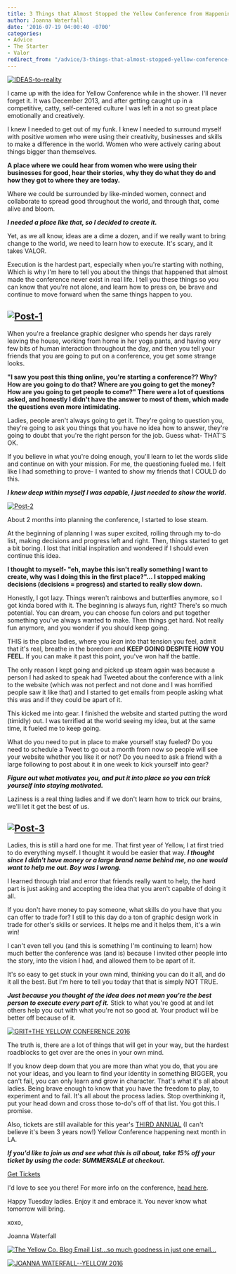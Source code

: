 ```yaml
---
title: 3 Things that Almost Stopped the Yellow Conference from Happening
author: Joanna Waterfall
date: '2016-07-19 04:00:40 -0700'
categories:
- Advice
- The Starter
- Valor
redirect_from: "/advice/3-things-that-almost-stopped-yellow-conference-from-happening/"
---
```


[![IDEAS-to-reality](http://yellowconference.com/wp-content/uploads/2016/07/IDEAS-to-reality.jpg)](http://yellowconference.com/wp-content/uploads/2016/07/IDEAS-to-reality.jpg)

I came up with the idea for Yellow Conference while in the shower. I'll never forget it. It was December 2013, and after getting caught up in a competitive, catty, self-centered culture I was left in a not so great place emotionally and creatively.

I knew I needed to get out of my funk. I knew I needed to surround myself with positive women who were using their creativity, businesses and skills to make a difference in the world. Women who were actively caring about things bigger than themselves.

**A place where we could hear from women who were using their businesses for good, hear their stories, why they do what they do and how they got to where they are today.**

Where we could be surrounded by like-minded women, connect and collaborate to spread good throughout the world, and through that, come alive and bloom.

_**I needed a place like that, so I decided to create it.**_

Yet, as we all know, ideas are a dime a dozen, and if we really want to bring change to the world, we need to learn how to execute. It's scary, and it takes VALOR.

Execution is the hardest part, especially when you're starting with nothing, Which is why I'm here to tell you about the things that happened that almost made the conference never exist in real life. I tell you these things so you can know that you're not alone, and learn how to press on, be brave and continue to move forward when the same things happen to you.

## [![Post-1](http://yellowconference.com/wp-content/uploads/2016/07/Post-1.jpg)](http://yellowconference.com/wp-content/uploads/2016/07/Post-1.jpg)

When you're a freelance graphic designer who spends her days rarely leaving the house, working from home in her yoga pants, and having very few bits of human interaction throughout the day, and then you tell your friends that you are going to put on a conference, you get some strange looks.

**"I saw you post this thing online, you're starting a conference?? Why? How are you going to do that? Where are you going to get the money? How are you going to get people to come?" There were a lot of questions asked, and honestly I didn't have the answer to most of them, which made the questions even more intimidating.**

Ladies, people aren't always going to get it. They're going to question you, they're going to ask you things that you have no idea how to answer, they're going to doubt that you're the right person for the job. Guess what- THAT'S OK.

If you believe in what you're doing enough, you'll learn to let the words slide and continue on with your mission. For me, the questioning fueled me. I felt like I had something to prove- I wanted to show my friends that I COULD do this.

_**I knew deep within myself I was capable, I just needed to show the world.**_

[![Post-2](http://yellowconference.com/wp-content/uploads/2016/07/Post-2.jpg)](http://yellowconference.com/wp-content/uploads/2016/07/Post-2.jpg)

About 2 months into planning the conference, I started to lose steam.

At the beginning of planning I was super excited, rolling through my to-do list, making decisions and progress left and right. Then, things started to get a bit boring. I lost that initial inspiration and wondered if I should even continue this idea.

**I thought to myself- "eh, maybe this isn't really something I want to create, why was I doing this in the first place?"... I stopped making decisions (decisions = progress) and started to really slow down.**

Honestly, I got lazy. Things weren't rainbows and butterflies anymore, so I got kinda bored with it. The beginning is always fun, right? There's so much potential. You can dream, you can choose fun colors and put together something you've always wanted to make. Then things get hard. Not really fun anymore, and you wonder if you should keep going.

THIS is the place ladies, where you _lean_ into that tension you feel, admit that it's real, breathe in the boredom and **KEEP GOING DESPITE HOW YOU FEEL.** If you can make it past this point, you've won half the battle.

The only reason I kept going and picked up steam again was because a person I had asked to speak had Tweeted about the conference with a link to the website (which was not perfect and not done and I was horrified people saw it like that) and I started to get emails from people asking what this was and if they could be apart of it.

This kicked me into gear. I finished the website and started putting the word (timidly) out. I was terrified at the world seeing my idea, but at the same time, it fueled me to keep going.

What do you need to put in place to make yourself stay fueled? Do you need to schedule a Tweet to go out a month from now so people will see your website whether you like it or not? Do you need to ask a friend with a large following to post about it in one week to kick yourself into gear?

_**Figure out what motivates you, and put it into place so you can trick yourself into staying motivated.**_

Laziness is a real thing ladies and if we don't learn how to trick our brains, we'll let it get the best of us.

## [![Post-3](http://yellowconference.com/wp-content/uploads/2016/07/Post-3.jpg)](http://yellowconference.com/wp-content/uploads/2016/07/Post-3.jpg)

Ladies, this is still a hard one for me. That first year of Yellow, I at first tried to do everything myself. I thought it would be easier that way. _**I thought since I didn't have money or a large brand name behind me, no one would want to help me out. Boy was I wrong.**_

I learned through trial and error that friends really want to help, the hard part is just asking and accepting the idea that you aren't capable of doing it all.

If you don't have money to pay someone, what skills do you have that you can offer to trade for? I still to this day do a ton of graphic design work in trade for other's skills or services. It helps me and it helps them, it's a win win!

I can't even tell you (and this is something I'm continuing to learn) how much better the conference was (and is) because I invited other people into the story, into the vision I had, and allowed them to be apart of it.

It's so easy to get stuck in your own mind, thinking you can do it all, and do it all the best. But I'm here to tell you today that that is simply NOT TRUE.

_**Just because you thought of the idea does not mean you're the best person to execute every part of it.**_ Stick to what you're good at and let others help you out with what you're not so good at. Your product will be better off because of it.

[![GRIT+THE YELLOW CONFERENCE 2016](http://yellowconference.com/wp-content/uploads/2016/06/Yellow_2015_Day_1-269.jpg)](http://yellowconference.com/wp-content/uploads/2016/06/Yellow_2015_Day_1-269.jpg)

The truth is, there are a lot of things that will get in your way, but the hardest roadblocks to get over are the ones in your own mind.

If you know deep down that you are more than what you do, that you are not your ideas, and you learn to find your identity in something BIGGER, you can't fail, you can only learn and grow in character. That's what it's all about ladies. Being brave enough to know that you have the freedom to play, to experiment and to fail. It's all about the process ladies. Stop overthinking it, put your head down and cross those to-do's off of that list. You got this. I promise.

Also, tickets are still available for this year's [THIRD ANNUAL](http://yellowconference.com/conference/) (I can't believe it's been 3 years now!) Yellow Conference happening next month in LA.

_**If you'd like to join us and see what this is all about, take 15% off your ticket by using the code: SUMMERSALE at checkout.**_

[Get Tickets](https://www.universe.com/events/yellow-conference-2016-tickets-F2Q869)

I'd love to see you there! For more info on the conference, [head here](http://yellowconference.com/conference/).

Happy Tuesday ladies. Enjoy it and embrace it. You never know what tomorrow will bring.

xoxo,

Joanna Waterfall

[![The Yellow Co. Blog Email List...so much goodness in just one email...](http://yellowconference.com/wp-content/uploads/2016/07/EMAIL-LIST.png)](http://yellowconference.us3.list-manage2.com/subscribe?u=3f8e45f74e0653e404965e2ef&id=7cb1ced4ff)

[![JOANNA WATERFALL--YELLOW 2016](http://yellowconference.com/wp-content/uploads/2016/06/Screen-Shot-2016-06-07-at-1.43.27-AM.png)](https://www.instagram.com/joannawaterfall/)
